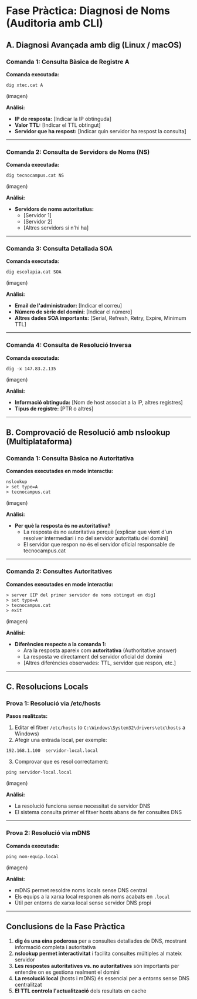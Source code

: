 # Fase Pràctica: Diagnosi de Noms (Auditoria amb CLI)

## A. Diagnosi Avançada amb dig (Linux / macOS)

### Comanda 1: Consulta Bàsica de Registre A

**Comanda executada:**
```
dig xtec.cat A
```

(imagen)

**Anàlisi:**
- **IP de resposta:** [Indicar la IP obtinguda]
- **Valor TTL:** [Indicar el TTL obtingut]
- **Servidor que ha respost:** [Indicar quin servidor ha respost la consulta]

---

### Comanda 2: Consulta de Servidors de Noms (NS)

**Comanda executada:**
```
dig tecnocampus.cat NS
```

(imagen)

**Anàlisi:**
- **Servidors de noms autoritatius:**
  - [Servidor 1]
  - [Servidor 2]
  - [Altres servidors si n'hi ha]

---

### Comanda 3: Consulta Detallada SOA

**Comanda executada:**
```
dig escolapia.cat SOA
```

(imagen)

**Anàlisi:**
- **Email de l'administrador:** [Indicar el correu]
- **Número de sèrie del domini:** [Indicar el número]
- **Altres dades SOA importants:** [Serial, Refresh, Retry, Expire, Minimum TTL]

---

### Comanda 4: Consulta de Resolució Inversa

**Comanda executada:**
```
dig -x 147.83.2.135
```

(imagen)

**Anàlisi:**
- **Informació obtinguda:** [Nom de host associat a la IP, altres registres]
- **Tipus de registre:** [PTR o altres]

---

## B. Comprovació de Resolució amb nslookup (Multiplataforma)

### Comanda 1: Consulta Bàsica no Autoritativa

**Comandes executades en mode interactiu:**
```
nslookup
> set type=A
> tecnocampus.cat
```

(imagen)

**Anàlisi:**
- **Per què la resposta és no autoritativa?**
  - La resposta és no autoritativa perquè [explicar que vient d'un resolver intermediari i no del servidor autoritatiu del domini]
  - El servidor que respon no és el servidor oficial responsable de tecnocampus.cat

---

### Comanda 2: Consultes Autoritatives

**Comandes executades en mode interactiu:**
```
> server [IP del primer servidor de noms obtingut en dig]
> set type=A
> tecnocampus.cat
> exit
```

(imagen)

**Anàlisi:**
- **Diferències respecte a la comanda 1:**
  - Ara la resposta apareix com **autoritativa** (Authoritative answer)
  - La resposta ve directament del servidor oficial del domini
  - [Altres diferències observades: TTL, servidor que respon, etc.]

---

## C. Resolucions Locals

### Prova 1: Resolució via /etc/hosts

**Pasos realitzats:**
1. Editar el fitxer `/etc/hosts` (o `C:\Windows\System32\drivers\etc\hosts` a Windows)
2. Afegir una entrada local, per exemple:
```
192.168.1.100  servidor-local.local
```
3. Comprovar que es resol correctament:
```
ping servidor-local.local
```

(imagen)

**Anàlisi:**
- La resolució funciona sense necessitat de servidor DNS
- El sistema consulta primer el fitxer hosts abans de fer consultes DNS

---

### Prova 2: Resolució via mDNS

**Comanda executada:**
```
ping nom-equip.local
```

(imagen)

**Anàlisi:**
- mDNS permet resoldre noms locals sense DNS central
- Els equips a la xarxa local responen als noms acabats en `.local`
- Útil per entorns de xarxa local sense servidor DNS propi

---

## Conclusions de la Fase Pràctica

1. **dig és una eina poderosa** per a consultes detallades de DNS, mostrant informació completa i autoritativa
2. **nslookup permet interactivitat** i facilita consultes múltiples al mateix servidor
3. **Les respostes autoritatives vs. no autoritatives** són importants per entendre on es gestiona realment el domini
4. **La resolució local** (hosts i mDNS) és essencial per a entorns sense DNS centralitzat
5. **El TTL controla l'actualització** dels resultats en cache
